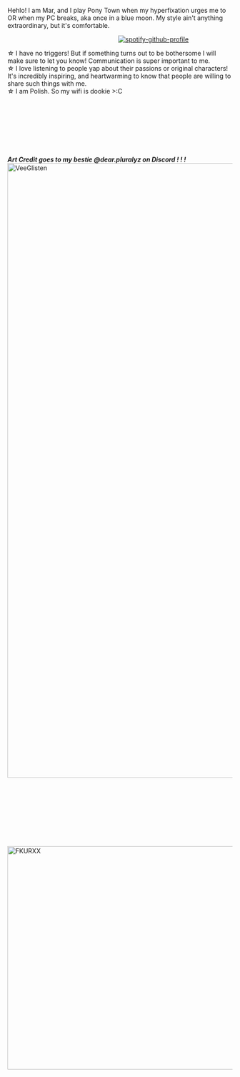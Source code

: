Hehlo! I am Mar, and I play Pony Town when my hyperfixation urges me to OR when my PC breaks, aka once in a blue moon. 
My style ain't anything extraordinary, but it's comfortable.

 ‎ ‎ ‎ ‎ ‎‎  ‎ ‎ ‎ ‎ ‎ ‎ ‎ ‎ ‎‎  ‎ ‎ ‎ ‎  ‎ ‎ ‎ ‎ ‎‎  ‎ ‎ ‎ ‎  ‎ ‎ ‎ ‎ ‎‎  ‎ ‎ ‎ ‎   ‎ ‎ ‎ ‎ ‎‎  ‎ ‎ ‎ ‎  ‎ ‎ ‎ ‎ ‎‎  ‎ ‎ ‎ ‎  ‎ ‎ ‎ ‎ ‎‎  ‎ ‎ ‎ ‎‎‎ [![spotify-github-profile](https://spotify-github-profile.kittinanx.com/api/view?uid=s6llcf1611ahcow6dwx8mooic&cover_image=true&theme=novatorem&show_offline=false&background_color=121212&interchange=false&bar_color=f3aa44&bar_color_cover=false)](https://github.com/kittinan/spotify-github-profile)


 ☆ I have no triggers! But if something turns out to be bothersome I will make sure to let you know! Communication is super important to me.  
 ☆ I love listening to people yap about their passions or original characters! It's incredibly inspiring, and heartwarming to know that people are willing to share such things with me.   
 ☆ I am Polish. So my wifi is dookie >:C  
‎ ‎ ‎   
‎ ‎ ‎   
‎ ‎ ‎   
 ‎ ‎ ‎    
 ‎ ‎ ‎    
 ‎ ‎ ‎   
 ‎ ‎ ‎   
 ‎ ‎ ‎   
‎ ‎ ‎ ‎ ‎‎  ‎ ‎ ‎ ‎  ‎ ‎ ‎ ‎ ‎‎ ‎ ‎ ‎ ‎ ‎‎  ‎ ‎ ‎ ‎  ‎ ‎ ‎ ‎ ‎‎ ‎ ‎ ‎ ‎ ‎‎  ‎ ‎ ‎ ‎‎ ‎ ‎ ‎ ‎‎  ‎ ‎ ‎ ‎  ‎ ‎ ‎ ‎ ‎‎   ‎ ‎ ‎ ‎‎‎ ‎‎‎ ‎‎‎ ‎‎  ***Art Credit goes to my bestie @dear.pluralyz on Discord ! ! !***
<img width="1452" height="1376" alt="VeeGlisten" src="https://github.com/user-attachments/assets/209ece27-6282-4c70-aa9b-57a8ed352be5" />
 ‎‎  ‎   
 ‎‎  ‎   
 ‎‎  ‎   
  ‎‎  ‎   
   ‎‎  ‎   
    ‎‎  ‎   
     ‎‎  ‎   
      ‎‎  ‎   
 ‎‎  ‎  ‎‎  ‎  ‎‎  ‎  ‎‎  ‎  ‎‎  ‎  ‎‎  ‎  ‎‎   ‎‎  ‎  ‎‎  ‎   ‎‎  ‎  ‎‎  ‎‎  ‎  ‎‎  ‎‎  ‎  ‎‎  ‎‎  ‎  ‎‎ ‎‎  ‎ ‎ <img width="1000" height="500" alt="FKURXX" src="https://github.com/user-attachments/assets/857ac040-2728-448a-b7c3-90b376feaf0b" />
